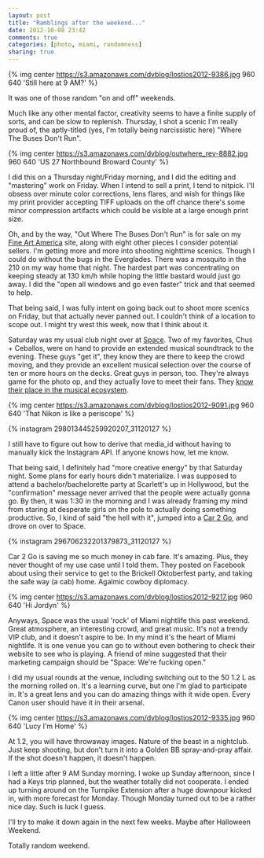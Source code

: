 ```yaml
---
layout: post
title: "Ramblings after the weekend..."
date: 2012-10-08 23:42
comments: true
categories: [photo, miami, randomness]
sharing: true
---
```


{% img center https://s3.amazonaws.com/dvblog/lostios2012-9386.jpg 960 640 'Still here at 9 AM?' %}

It was one of those random "on and off" weekends. 

<!-- more -->

Much like any other mental factor, creativity seems to have a finite supply of sorts, and can be slow to replenish. Thursday, I shot a scenic I'm really proud of, the aptly-titled (yes, I'm totally being narcissistic here) "Where The Buses Don't Run". 

{% img center https://s3.amazonaws.com/dvblog/outwhere_rev-8882.jpg 960 640 'US 27 Northbound Broward County' %}

I did this on a Thursday night/Friday morning, and I did the editing and "mastering" work on Friday. When I intend to sell a print, I tend to nitpick. I'll obsess over minute color corrections, lens flares, and wish for things like my print provider accepting TIFF uploads on the off chance there's some minor compression artifacts which could be visible at a large enough print size. 

Oh, and by the way, "Out Where The Buses Don't Run" is for sale on my <a href="http://dan-vidal.fineartamerica.com/">Fine Art America</a> site, along with eight other pieces I consider potential sellers. I'm getting more and more into shooting nighttime scenics. Though I could do without the bugs in the Everglades. There was a mosquito in the 210 on my way home that night. The hardest part was concentrating on keeping steady at 130 km/h while hoping the little bastard would just go away. I did the "open all windows and go even faster" trick and that seemed to help. 

That being said, I was fully intent on going back out to shoot more scenics on Friday, but that actually never panned out. I couldn't think of a location to scope out. I might try west this week, now that I think about it.

Saturday was my usual club night over at <a href="http://clubspace.com/">Space</a>. Two of my favorites, Chus + Ceballos, were on hand to provide an extended musical soundtrack to the evening. These guys "get it", they know they are there to keep the crowd moving, and they provide an excellent musical selection over the course of ten or more hours on the decks. Great guys in person, too. They're always game for the photo op, and they actually love to meet their fans. They <a href="http://www.dan-vidal.com/blog/2012/09/06/the-musical-ecosystem/">know their place in the musical ecosystem</a>.


{% img center https://s3.amazonaws.com/dvblog/lostios2012-9091.jpg 960 640 'That Nikon is like a periscope' %}


{% instagram 298013445259920207_31120127 %}

I still have to figure out how to derive that media_id without having to manually kick the Instagram API. If anyone knows how, let me know. 

That being said, I definitely had "more creative energy" by that Saturday night. Some plans for early hours didn't materialize. I was supposed to attend a bachelor/bachelorette party at Scarlett's up in Hollywood, but the "confirmation" message never arrived that the people were actually gonna go. By then, it was 1:30 in the morning and I was already framing my mind from staring at desperate girls on the pole to actually doing something productive. So, I kind of said "the hell with it", jumped into a <a href="http://miami.car2go.com/">Car 2 Go</a>, and drove on over to Space.

{% instagram 296706232201379873_31120127 %}

Car 2 Go is saving me so much money in cab fare. It's amazing. Plus, they never thought of my use case until I told them. They posted on Facebook about using their service to get to the Brickell Oktoberfest party, and taking the safe way (a cab) home. Agalmic cowboy diplomacy. 

{% img center https://s3.amazonaws.com/dvblog/lostios2012-9217.jpg 960 640 'Hi Jordyn' %}

Anyways, Space was the usual 'rock' of Miami nightlife this past weekend. Great atmosphere, an interesting crowd, and great music. It's not a trendy VIP club, and it doesn't aspire to be. In my mind it's the heart of Miami nightlife. It is one venue you can go to without even bothering to check their website to see who is playing. A friend of mine suggested that their marketing campaign should be "Space: We're fucking open."

I did my usual rounds at the venue, including switching out to the 50 1.2 L as the morning rolled on. It's a learning curve, but one I'm glad to participate in. It's a great lens and you can do amazing things with it wide open. Every Canon user should have it in their arsenal. 


{% img center https://s3.amazonaws.com/dvblog/lostios2012-9335.jpg 960 640 'Lucy I'm Home' %}

At 1.2, you will have throwaway images. Nature of the beast in a nightclub. Just keep shooting, but don't turn it into a Golden BB spray-and-pray affair. If the shot doesn't happen, it doesn't happen.

I left a little after 9 AM Sunday morning. I woke up Sunday afternoon, since I had a Keys trip planned, but the weather totally did not cooperate. I ended up turning around on the Turnpike Extension after a huge downpour kicked in, with more forecast for Monday. Though Monday turned out to be a rather nice day. Such is luck I guess. 

I'll try to make it down again in the next few weeks. Maybe after Halloween Weekend. 

Totally random weekend. 




